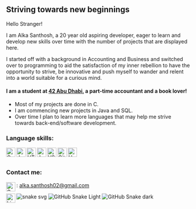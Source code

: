 ## Striving towards new beginnings 

Hello Stranger!

I am Alka Santhosh, a 20 year old aspiring developer, eager to learn and develop new skills over time with the number of projects that are displayed here.

I started off with a background in Accounting and Business and switched over to programming to aid the satisfaction of my inner rebellion to have the opportunity to strive, be innovative and push myself to wander and relent into a world suitable for a curious mind.

#### I am a student at [42 Abu Dhabi](https://42abudhabi.ae/), a part-time accountant and a book lover!
- Most of my projects are done in C.
- I am commencing new projects in Java and SQL.
- Over time I plan to learn more languages that may help me strive towards back-end/software development.

### Language skills:
<img align="left" alt="C" width="25px" img src="https://cdn.jsdelivr.net/gh/devicons/devicon/icons/c/c-original.svg">

<img align="left" alt="Java" width="25px" img src="https://cdn.jsdelivr.net/gh/devicons/devicon/icons/java/java-original.svg">

<img align="left" alt="HTML" width="25px" img src="https://cdn.jsdelivr.net/gh/devicons/devicon/icons/html5/html5-original.svg">

<img align="left" alt="JavaScript" width="25px" img src="https://cdn.jsdelivr.net/gh/devicons/devicon/icons/javascript/javascript-original.svg">

<img align="left" alt="VS Code" width="25px" img src="https://cdn.jsdelivr.net/gh/devicons/devicon/icons/vscode/vscode-original.svg">

<img align="left" alt="Git" width="25px" img src="https://cdn.jsdelivr.net/gh/devicons/devicon/icons/git/git-original.svg">

<img align="left" alt="Unix" width="25px" img src="https://cdn.jsdelivr.net/gh/devicons/devicon/icons/unix/unix-original.svg">

<br/><br/>

### Contact me:
<img align="left" alt="Gmail" width="25px" img src="https://cdn2.downdetector.com/static/uploads/logo/image21.png">: alka.santhosh02@gmail.com
<br/>

[<img align="left" alt="Linkedin" width="25px" img src = "https://upload.wikimedia.org/wikipedia/commons/thumb/c/ca/LinkedIn_logo_initials.png/800px-LinkedIn_logo_initials.png">](https://www.linkedin.com/in/alka-santhosh-526a05220/)

![snake svg]([https://github.com/alka0203/alka0203/blob/output/github-contribution-grid-snake.gif](https://github.com/alka0203/alka0203/blob/output/github-contribution-grid-snake.svg))
![GitHub Snake Light](github-snake.svg#gh-light-mode-only)
![GitHub Snake dark](github-snake-dark.svg#gh-dark-mode-only)
<!--
**alka0203/alka0203** is a ✨ _special_ ✨ repository because its `README.md` (this file) appears on your GitHub profile.


